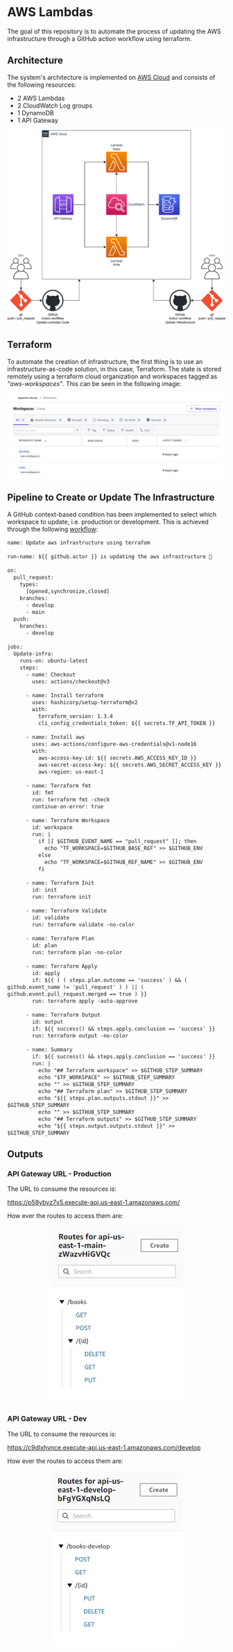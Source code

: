 # AWS Lambdas

The goal of this repository is to automate the process of updating the AWS infrastructure through a GitHub action workflow using terraform.

## Architecture

The system's architecture is implemented on [AWS Cloud](https://aws.amazon.com/?nc1=h_ls) and consists of the following resources:

* 2 AWS Lambdas
* 2 CloudWatch Log groups
* 1 DynamoDB
* 1 API Gateway 

<div align=center>
    <img
        alt="Application architecture"
        src="images/arch.svg"
    >
</div>

## Terraform

To automate the creation of infrastructure, the first thing is to use an infrastructure-as-code solution, in this case, Terraform. The state is stored remotely using a terraform cloud organization and workspaces tagged as _"aws-workspaces"_. This can be seen in the following image:

<div align=center>
    <img
        alt="Application architecture"
        src="images/tfcloud.jpg"
    >
</div>

## Pipeline to Create or Update The Infrastructure

A GitHub context-based condition has been implemented to select which workspace to update, i.e. production or development. This is achieved through the following [workflow](.github/workflows/infra.yml):

```
name: Update aws infrastructure using terrafom

run-name: ${{ github.actor }} is updating the aws infrastructure 🚀

on:
  pull_request:
    types:
      [opened,synchronize,closed]
    branches:
      - develop
      - main
  push:
    branches:
      - develop

jobs:
  Update-infra:
    runs-on: ubuntu-latest
    steps:
      - name: Checkout
        uses: actions/checkout@v3

      - name: Install terraform
        uses: hashicorp/setup-terraform@v2
        with:
          terraform_version: 1.3.4
          cli_config_credentials_token: ${{ secrets.TF_API_TOKEN }}

      - name: Install aws
        uses: aws-actions/configure-aws-credentials@v1-node16
        with:
          aws-access-key-id: ${{ secrets.AWS_ACCESS_KEY_ID }}
          aws-secret-access-key: ${{ secrets.AWS_SECRET_ACCESS_KEY }}
          aws-region: us-east-1

      - name: Terraform fmt
        id: fmt
        run: terraform fmt -check
        continue-on-error: true

      - name: Terraform Workspace
        id: workspace
        run: |
          if [[ $GITHUB_EVENT_NAME == "pull_request" ]]; then
            echo "TF_WORKSPACE=$GITHUB_BASE_REF" >> $GITHUB_ENV
          else
            echo "TF_WORKSPACE=$GITHUB_REF_NAME" >> $GITHUB_ENV
          fi

      - name: Terraform Init
        id: init
        run: terraform init

      - name: Terraform Validate
        id: validate
        run: terraform validate -no-color

      - name: Terraform Plan
        id: plan
        run: terraform plan -no-color

      - name: Terraform Apply
        id: apply
        if: ${{ ( ( steps.plan.outcome == 'success' ) && ( github.event_name != 'pull_request' ) ) || ( github.event.pull_request.merged == true ) }}
        run: terraform apply -auto-approve

      - name: Terraform Output
        id: output
        if: ${{ success() && steps.apply.conclusion == 'success' }}
        run: terraform output -no-color

      - name: Summary
        if: ${{ success() && steps.apply.conclusion == 'success' }}
        run: |
          echo "## Terraform workspace" >> $GITHUB_STEP_SUMMARY
          echo "$TF_WORKSPACE" >> $GITHUB_STEP_SUMMARY
          echo "" >> $GITHUB_STEP_SUMMARY
          echo "## Terraform plan" >> $GITHUB_STEP_SUMMARY
          echo "${{ steps.plan.outputs.stdout }}" >> $GITHUB_STEP_SUMMARY
          echo "" >> $GITHUB_STEP_SUMMARY
          echo "## Terraform outputs" >> $GITHUB_STEP_SUMMARY
          echo "${{ steps.output.outputs.stdout }}" >> $GITHUB_STEP_SUMMARY
```

## Outputs

### API Gateway URL - Production

The URL to consume the resources is:

https://p58ybvz7v5.execute-api.us-east-1.amazonaws.com/

How ever the routes to access them are:

<div align=center>
    <img
        alt="Application architecture"
        src="images/routes.jpg"
    >
</div>

### API Gateway URL - Dev

The URL to consume the resources is:

https://c9dlxhvnce.execute-api.us-east-1.amazonaws.com/develop

How ever the routes to access them are:

<div align=center>
    <img
        alt="Application architecture"
        src="images/routes-develop.jpg"
    >
</div>
